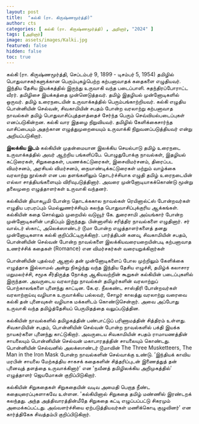 ```yaml
---
layout: post
title:  "கல்கி (ரா. கிருஷ்ணமூர்த்தி)"
author: cts
categories: [ கல்கி (ரா. கிருஷ்ணமூர்த்தி) , அறிஞர், "2024" ]
tags: [அறிஞர்]
image: assets/images/Kalki.jpg
featured: false
hidden: false
toc: true
---
```

கல்கி (ரா. கிருஷ்ணமூர்த்தி, செப்டம்பர் 9, 1899 - டிசம்பர் 5, 1954) தமிழில் பொதுவாசகர்களுக்கான பெரும்புகழ்பெற்ற கற்பனாவாதக் கதைகளை எழுதியவர். இந்திய தேசிய இயக்கத்தில் இருந்து உருவாகி வந்த படைப்பாளி. சுதந்திரப்போராட்ட வீரர். தமிழிசை இயக்கத்தை முன்னெடுத்தவர். தமிழ் இதழியல் முன்னோடிகளில் ஒருவர். தமிழ் உரைநடையின் உருவாக்கத்தில் பெரும்பங்காற்றியவர். கல்கி எழுதிய பொன்னியின் செல்வன், சிவகாமியின் சபதம் போன்ற வரலாற்று கற்பனாவாத நாவல்கள் தமிழ் பொதுவாசிப்புத்தளத்தைச் சேர்ந்த பெரும் செவ்வியல்படைப்புகள் எனப்படுகின்றன. கல்கி வார இதழை நிறுவியவர். தமிழில் கேளிக்கைசார்ந்த வாசிப்பையும் அதற்கான எழுத்துமுறையையும் உருவாக்கி நிறுவனப்படுத்தியவர் என்று அறியப்படுகிறார்.

**இலக்கிய இடம்**
கல்கியின் முதன்மையான இலக்கிய செயல்பாடு தமிழ் உரைநடை உருவாக்கத்தில் அவர் ஆற்றிய பங்களிப்பே. பொழுதுபோக்கு நாவல்கள், இதழியல் கட்டுரைகள், சிறுகதைகள், பயணக்கட்டுரைகள், இசைவிமர்சனம், திரைப்பட விமர்சனம், அரசியல் விமர்சனம், நையாண்டிக்கட்டுரைகள் மற்றும் வாழ்க்கை வரலாற்று நூல்கள் என பல தளங்களிலும் தொடர்ச்சியாக எழுதி தமிழ் உரைநடையின் எல்லா சாத்தியங்களையும் விரிவுபடுத்தினார். அவரை முன்னோடியாகக்கொண்டு மூன்று தலைமுறை எழுத்தாளர்கள் உருவாகி வந்தனர்.

கல்கியின் தியாகபூமி போன்ற தொடக்ககால நாவல்கள் ரெயினால்ட்ஸ் போன்றவர்கள் எழுதிய பரபரப்பும் மெல்லுணர்ச்சியும் கலந்த பொதுவாசிப்புக்குரிய ஆக்கங்கள். கல்கியின் கதை சொல்லும் முறையில் வடுவூர் கே. துரைசாமி அய்யங்கார் போன்ற முன்னோடிகளின் பாதிப்பும் இருந்தது. பின்னாளில் சரித்திர நாவல்களை எழுதினார். சர் வால்டர் ஸ்காட், அலெக்ஸாண்டர் டூமா போன்ற எழுத்தாளர்களைத் தனது முன்னோடிகளாக கல்கி குறிப்பிட்டிருக்கிறார். பார்த்திபன் கனவு, சிவகாமியின் சபதம், பொன்னியின் செல்வன் போன்ற நாவல்களை இலக்கியவரையறையின்படி கற்பனாவாத உணர்ச்சிக் கதைகள் (Romance) என விமர்சகர்கள் வரையறுக்கிறார்கள்


பொன்னியின் புதல்வர்
ஆனால் தன் முன்னோடிகளைப் போல முற்றிலும் கேளிக்கை எழுத்தாக இல்லாமல் அன்று நிகழ்ந்து வந்த இந்திய தேசிய எழுச்சி, தமிழ்க் கலாசார மறுமலர்ச்சி, சமூக சீர்திருத்த நோக்கு ஆகியவற்றின் கூறுகள் கல்கியின் படைப்புகளில் இருந்தன. அவருடைய வரலாற்று நாவல்கள் தமிழர்களின் வரலாற்றுப் பொற்காலங்களை புனைந்து காட்டின. கே.ஏ. நீலகண்ட சாஸ்திரி போன்றவர்கள் வரலாற்றாய்வு வழியாக உருவாக்கிய பல்லவர், சோழர் காலத்து வரலாற்று வரைவை கல்கி தன் புனைவுகள் வழியாக மக்களிடம் கொண்டுசென்றார். அவை அப்போது உருவாகி வந்த தமிழ்த்தேசியப் பெருமிதத்தை வலுப்படுத்தின.

கல்கியின் நாவல்களில் தமிழகத்தின் பண்பாட்டுப் பரிணாமத்தின் சித்திரம் உள்ளது. சிவகாமியின் சபதம், பொன்னியின் செல்வன் போன்ற நாவல்களில் பக்தி இயக்க நாயகர்களை புனைந்து காட்டுகிறார். அவருடைய சிவகாமியின் சபதம் ராமாயணத்தின் சாயலையும் பொன்னியின் செல்வன் மகாபாரதத்தின் சாயலையும் கொண்டது. பொன்னியின் செல்வனில் அலக்ஸாண்டர் டூமாவின் The Three Musketteers, The Man in the Iron Mask போன்ற நாவல்களின் செல்வாக்கு உண்டு. ’இந்தியக் காவிய மரபின் சாயலை மேற்கத்திய சாகசக் கதைகளின் சித்தரிப்புடன் இணைத்துத் தன் புனைவுத் தளத்தை உருவாக்கினார்’ என 'நவீனத் தமிழிலக்கிய அறிமுகத்தில்’ எழுத்தாளர் ஜெயமோகன் குறிப்பிடுகிறார்.

கல்கியின் சிறுகதைகள் சிறுகதையின் வடிவ அமைதி பெறாத நீண்ட கதையுரைப்புகளாகவே உள்ளன. 'கல்கியினால் சிறுகதை தமிழ் மண்ணில் இரண்டறக் கலந்தது. அந்த அத்திவாரத்தின்மீதே சிறுகதை கட்டி எழுப்பப்பட்டு சிகரமும் அமைக்கப்பட்டது. அவ்வளர்ச்சியை ஏற்படுத்தியவர்கள் மணிக்கொடி குழுவினர்’ என கார்த்திகேசு சிவத்தம்பி குறிப்பிடுகிறார்.
